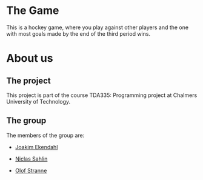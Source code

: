 ﻿# The Game

This is a hockey game, where you play against other players and the one with most goals made by the end of the third period wins. 

# About us

## The project

This project is part of the course TDA335: Programming project at Chalmers University of Technology. 

## The group

The members of the group are:

* [Joakim Ekendahl](https://github.com/ekendahl)

* [Niclas Sahlin](https://github.com/niclassahlin)

* [Olof Stranne](https://github.com/stranne)

